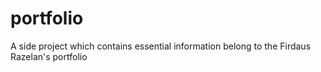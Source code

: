 # portfolio
A side project which contains essential information belong to the Firdaus Razelan's portfolio
